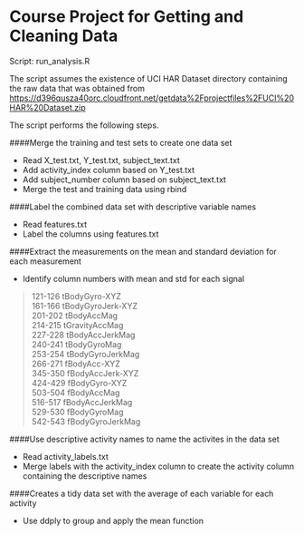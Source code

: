 Course Project for Getting and Cleaning Data
=============================================

Script: run_analysis.R

The script assumes the existence of UCI HAR Dataset directory containing the raw data that was obtained from  
https://d396qusza40orc.cloudfront.net/getdata%2Fprojectfiles%2FUCI%20HAR%20Dataset.zip 

The script performs the following steps.

####Merge the training and test sets to create one data set
* Read X_test.txt, Y_test.txt, subject_text.txt
* Add activity_index column based on Y_test.txt 
* Add subject_number column based on subject_text.txt
* Merge the test and training data using rbind

####Label the combined data set with descriptive variable names
* Read features.txt
* Label the columns using features.txt

####Extract the measurements on the mean and standard deviation for each measurement
* Identify column numbers with mean and std for each signal  
>121-126 tBodyGyro-XYZ  
>161-166 tBodyGyroJerk-XYZ  
>201-202 tBodyAccMag  
>214-215 tGravityAccMag  
>227-228 tBodyAccJerkMag  
>240-241 tBodyGyroMag  
>253-254 tBodyGyroJerkMag  
>266-271 fBodyAcc-XYZ  
>345-350 fBodyAccJerk-XYZ  
>424-429 fBodyGyro-XYZ  
>503-504 fBodyAccMag  
>516-517 fBodyAccJerkMag  
>529-530 fBodyGyroMag  
>542-543 fBodyGyroJerkMag  

####Use descriptive activity names to name the activites in the data set
* Read activity_labels.txt
* Merge labels with the activity_index column to create the activity column containing the descriptive names
 

####Creates a tidy data set with the average of each variable for each activity
* Use ddply to group and apply the mean function
